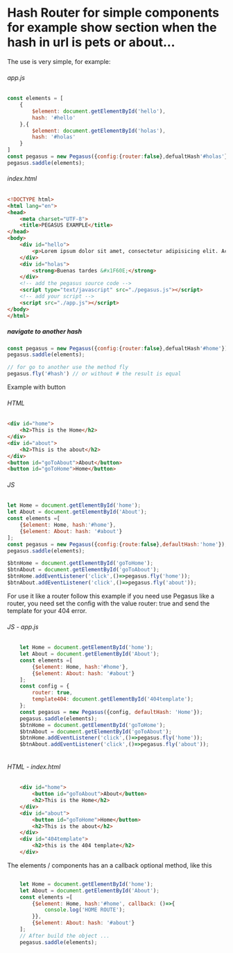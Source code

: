 # Hash Router for simple components for example show section when the hash in url is pets or about...

The use is very simple, for example:

###### app.js
```javascript
const elements = [
	{
		$element: document.getElementById('hello'),
		hash: '#hello'
	},{
		$element: document.getElementById('holas'),
		hash: '#holas'
	}
]
const pegasus = new Pegasus({config:{router:false},defualtHash'#holas'});
pegasus.saddle(elements);
```
###### index.html

```html
<!DOCTYPE html>
<html lang="en">
<head>
	<meta charset="UTF-8">
	<title>PEGASUS EXAMPLE</title>
</head>
<body>
	<div id="hello">
		<p>Lorem ipsum dolor sit amet, consectetur adipisicing elit. Accusamus aperiam praesentium tempora labore at, eos, distinctio autem, culpa id assumenda consequatur a architecto quod dolore illo ex blanditiis iusto reiciendis.</p>
	</div>
	<div id="holas">
		<strong>Buenas tardes &#x1F60E;</strong>
	</div>
	<!-- add the pegasus source code -->
	<script type="text/javascript" src="./pegasus.js"></script>
	<!-- add your script -->
	<script src="./app.js"></script>
</body>
</html>
```

##### navigate to another hash
```javascript
const pegasus = new Pegasus({config:{router:false},defualtHash'#home'});
pegasus.saddle(elements);

// for go to another use the method fly
pegasus.fly('#hash') // or without # the result is equal
```
Example with button
###### HTML
```html
<div id="home">
	<h2>This is the Home</h2>
</div>
<div id="about">
	<h2>This is the about</h2>
</div>
<button id="goToAbout">About</button>
<button id="goToHome">Home</button>
```
###### JS
```javascript
let Home = document.getElementById('home');
let About = document.getElementById('About');
const elements =[
	{$element: Home, hash:'#home'},
	{$element: About: hash: '#about'}
];
const pegasus = new Pegasus({config:{route:false},defaultHash:'home'});
pegasus.saddle(elements);

$btnHome = document.getElementById('goToHome');
$btnAbout = document.getElementById('goToAbout');
$btnHome.addEventListener('click',()=>pegasus.fly('home'));
$btnAbout.addEventListener('click',()=>pegasus.fly('about'));
```

For use it like a router follow this example
if you need use Pegasus like a router, you need set the config with the value router: true
and send the template for your 404 error.
###### JS - app.js
```javascript
	let Home = document.getElementById('home');
	let About = document.getElementById('About');
	const elements =[
		{$element: Home, hash:'#home'},
		{$element: About: hash: '#about'}
	];
	const config = {
		router: true,
		template404: document.getElementById('404template');
	};
	const pegasus = new Pegasus({config, defaultHash: 'Home'});
	pegasus.saddle(elements);
	$btnHome = document.getElementById('goToHome');
	$btnAbout = document.getElementById('goToAbout');
	$btnHome.addEventListener('click',()=>pegasus.fly('home'));
	$btnAbout.addEventListener('click',()=>pegasus.fly('about'));
		
```
###### HTML - index.html
```html
	<div id="home">
		<button id="goToAbout">About</button>
		<h2>This is the Home</h2>
	</div>
	<div id="about">
		<button id="goToHome">Home</button>
		<h2>This is the about</h2>
	</div>
	<div id="404template">
		<h2>this is the 404 template</h2>
	</div>
```
The elements / components has an a callback optional method, like this 
```javascript

	let Home = document.getElementById('home');
	let About = document.getElementById('About');
	const elements =[
		{$element: Home, hash:'#home', callback: ()=>{
			console.log('HOME ROUTE');
		}},
		{$element: About: hash: '#about'}
	];
	// After build the object ...
	pegasus.saddle(elements);


``` 